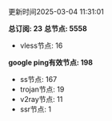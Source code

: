 更新时间2025-03-04 11:31:01

**总订阅: 23**
**总节点: 5558**
- vless节点: 16

**google ping有效节点: 198**
- ss节点: 167
- trojan节点: 19
- v2ray节点: 11
- ssr节点: 1
